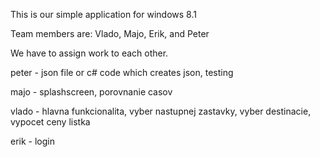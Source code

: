 This is our simple application for windows 8.1

Team members are: Vlado, Majo, Erik, and Peter

We have to assign work to each other.

peter - json file or c# code which creates json, testing

majo - splashscreen, porovnanie casov

vlado - hlavna funkcionalita, vyber nastupnej zastavky, vyber destinacie, vypocet ceny listka

erik - login
